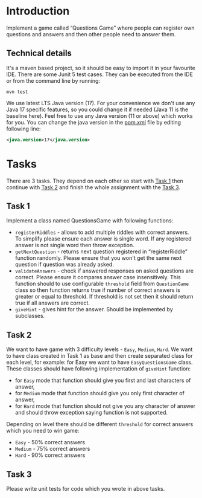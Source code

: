 # Introduction
Implement a game called “Questions Game” where people can register own questions and answers and then other people need to answer them.

## Technical details
It's a maven based project, so it should be easy to import it in your favourite IDE.
There are some Junit 5 test cases. They can be executed from the IDE or from the command line by running:
```shell
mvn test
```
We use latest LTS Java version (17). For your convenience we don't use any Java 17 specific features, so you could change it if needed (Java 11 is the baseline here).
Feel free to use any Java version (11 or above) which works for you. You can change the java version in the [pom.xml](./pom.xml) file by editing following line:
```xml
<java.version>17</java.version>
```

# Tasks 
There are 3 tasks. They depend on each other so start with [Task 1](#Task-1) then continue with [Task 2](#Task-2) and finish the whole assignment with the [Task 3](#Task-3).

## Task 1

Implement a class named QuestionsGame with following functions:
- `registerRiddles` - allows to add multiple riddles with correct answers. To simplify please ensure each answer is single word. If any registered answer is not single word then throw exception.
- `getNextQuestion` - returns next question registered in “registerRiddle” function randomly. Please ensure that you won't get the same next question if question was already asked.
- `validateAnswers` - check if answered responses on asked questions are correct. Please ensure it compares answer case insensitively. This function should to use configurable `threshold` field from `QuestionGame` class so then function returns true if number of correct answers is greater or equal to threshold. If threshold is not set then it should return true if all answers are correct.
- `giveHint` - gives hint for the answer. Should be implemented by subclasses. 

## Task 2
We want to have game with 3 difficulty levels - `Easy`, `Medium`, `Hard`. We want to have class created in Task 1 as base and then create separated class for each level, for example: for Easy we want to have `EasyQuestionsGame` class. These classes should have following implementation of `giveHint` function:
- for `Easy` mode that function should give you first and last characters of answer,
- for `Medium` mode that function should give you only first character of answer,
- for `Hard` mode that function should not give you any character of answer and should throw exception saying function is not supported.

Depending on level there should be different `threshold` for correct answers which you need to win game:
- `Easy` - 50% correct answers
- `Medium` - 75% correct answers
- `Hard` - 90% correct answers

## Task 3
Please write unit tests for code which you wrote in above tasks.  